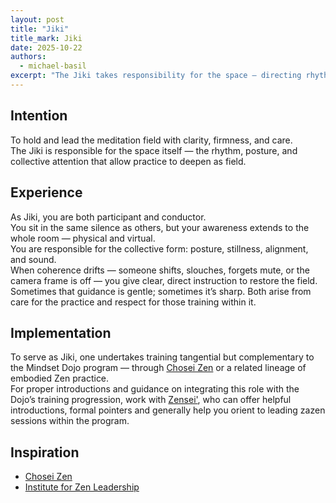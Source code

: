 ```yaml
---
layout: post
title: "Jiki"
title_mark: Jiki
date: 2025-10-22
authors:
  - michael-basil
excerpt: "The Jiki takes responsibility for the space — directing rhythm, posture, and presence so the field can settle into coherence."
---
```


## Intention

To hold and lead the meditation field with clarity, firmness, and care.  
The Jiki is responsible for the space itself — the rhythm, posture, and collective attention that allow practice to deepen as field.

## Experience

As Jiki, you are both participant and conductor.  
You sit in the same silence as others, but your awareness extends to the whole room — physical and virtual.  
You are responsible for the collective form: posture, stillness, alignment, and sound.  
When coherence drifts — someone shifts, slouches, forgets mute, or the camera frame is off — you give clear, direct instruction to restore the field.  
Sometimes that guidance is gentle; sometimes it’s sharp. Both arise from care for the practice and respect for those training within it.

## Implementation

To serve as Jiki, one undertakes training tangential but complementary to the Mindset Dojo program — through [Chosei Zen](https://www.choseizen.org/) or a related lineage of embodied Zen practice.  
For proper introductions and guidance on integrating this role with the Dojo’s training progression, work with [Zensei'](../zensei/), who can offer helpful introductions, formal pointers and generally help you orient to leading zazen sessions within the program.

## Inspiration

- [Chosei Zen](https://www.choseizen.org/)
- [Institute for Zen Leadership](https://zenleader.global)
